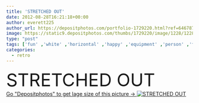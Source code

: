 ```yaml
---
title: 'STRETCHED OUT'
date: 2012-08-28T16:21:18+00:00
author: everett225
author_url: https://depositphotos.com/portfolio-1729220.html?ref=64678756
image: https://static9.depositphotos.com/thumbs/1729220/image/1228/12285701/api_thumb_450.jpg?forcejpeg=true
type: "post"
tags: ['fun' ,'white' ,'horizontal' ,'happy' ,'equipment' ,'person' ,'female' ,'people' ,'women' ,'happiness' ,'cheerful' ,'portrait' ,'smile' ,'20s' ,'health' ,'healthy' ,'friendship' ,'playful' ,'black' ,'retro' ,'vintage' ,'funny' ,'friend' ,'pose' ,'pretty' ,'interior' ,'indoor' ,'woman' ,'working' ,'fit' ,'fitness' ,'gym' ,'exercise' ,'Exercising' ,'out' ,'recreation' ,'friendly' ,'humor' ,'enjoy' ,'athlete' ,'30s' ,'posing' ,'fitting' ,'exercises' ,'routine' ,'silly' ,'humorous' ,'stretch' ,'Stretching' ,'workout' ]
categories: 
  - retro
---
```

<div aling="center">
            <font size="60"> STRETCHED OUT</font>   
</div>
<div>
    <a href='https://static9.depositphotos.com/thumbs/1729220/image/1228/12285701/api_thumb_450.jpg?forcejpeg=true?ref=64678756' target=_blank > Go "Depositphotos" to get lage size of this picture ->
        <img href='https://static9.depositphotos.com/thumbs/1729220/image/1228/12285701/api_thumb_450.jpg?forcejpeg=true?ref=64678756' src='https://static9.depositphotos.com/1729220/1228/i/950/depositphotos_12285701-stock-photo-stretched-out.jpg?forcejpeg=true' alt='STRETCHED OUT' >
    </a>
</div>
